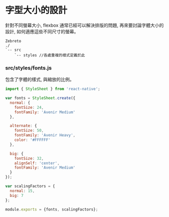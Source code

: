 # 字型大小的設計
針對不同螢幕大小, flexbox 通常已經可以解決排版的問題, 再來要討論字體大小的設計, 如何適應這些不同尺寸的螢幕。

```
Zebreto
./
`-- src
    `-- styles //各處重複的樣式定義於此
```

### src/styles/fonts.js
包含了字體的樣式, 與縮放的比例。

```javascript
import { StyleSheet } from 'react-native';

var fonts = StyleSheet.create({
  normal: {
    fontSize: 24,
    fontFamily: 'Avenir Medium'
  },

  alternate: {
    fontSize: 50,
    fontFamily: 'Avenir Heavy',
    color: '#FFFFFF'
  },

  big: {
    fontSize: 32,
    alignSelf: 'center',
    fontFamily: 'Avenir Medium'
  }
});

var scalingFactors = {
  normal: 15,
  big: 7
};

module.exports = {fonts, scalingFactors};
```